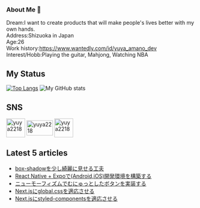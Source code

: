 ### About Me 👋

Dream:I want to create products that will make people's lives better with my own hands.<br>
Address:Shizuoka in Japan<br>
Age:26<br>
Work history:https://www.wantedly.com/id/yuya_amano_dev<br>
Interest/Hobb:Playing the guitar, Mahjong, Watching NBA<br>

## My Status

[![Top Langs](https://github-readme-stats.vercel.app/api/top-langs/?username=yuyaamano23&layout=compact)](https://github.com/yuyaamano23)
![My GitHub stats](https://github-readme-stats.vercel.app/api?username=yuyaamano23&show_icons=true&theme=flag-india)

## SNS

<a href="https://twitter.com/yuya2218" target="blank"><img align="center" src="https://raw.githubusercontent.com/rahuldkjain/github-profile-readme-generator/master/src/images/icons/Social/twitter.svg" alt="yuya2218" height="50" width="50" /></a>
<a href="https://zenn.dev/yuyaamano23" target="blank"><img align="center" src="https://user-images.githubusercontent.com/58542696/107915561-0f7d7080-6fa8-11eb-97f3-0f92cdb4ca71.png" alt="yuya2218" height="40" width="70" /></a>
<a href="https://qiita.com/Yuya2218" target="blank"><img align="center" src="https://user-images.githubusercontent.com/58542696/107916312-73ecff80-6fa9-11eb-8c7d-f60763c7374c.png" alt="yuya2218" height="50" width="50" /></a>


## Latest 5 articles

<!-- LATEST_ARTICLES_START -->
- [box-shadowを少し綺麗に見せる工夫](https://zenn.dev/yuyaamano23/articles/9eb318e3fe2fcb)
- [React Native + Expoで(Android,iOS)開発環境を構築する](https://zenn.dev/yuyaamano23/articles/dad35355a30036)
- [ニューモーフィズムでむにゅっとしたボタンを実装する](https://zenn.dev/yuyaamano23/articles/61e580b0a2ebe0)
- [Next.jsにglobal.cssを適応させる](https://zenn.dev/yuyaamano23/articles/1661278dfe650f)
- [Next.jsにstyled-componentsを適応させる](https://zenn.dev/yuyaamano23/articles/ce2d5fdf56e7b6)
<!-- LATEST_ARTICLES_END -->
